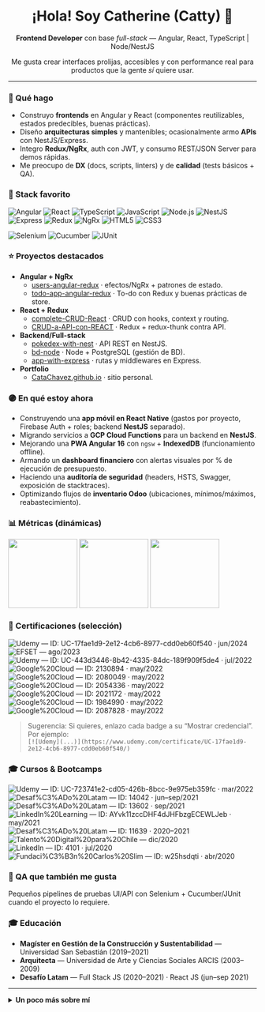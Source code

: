 <!-- Hero -->
<div align="center">
  <h1>¡Hola! Soy Catherine (Catty) 👋</h1>
  <p><strong>Frontend Developer</strong> con base <i>full-stack</i> — Angular, React, TypeScript | Node/NestJS</p>
  <p>Me gusta crear interfaces prolijas, accesibles y con performance real para productos que la gente <i>sí</i> quiere usar.</p>
</div>

---

### 🚀 Qué hago
- Construyo **frontends** en Angular y React (componentes reutilizables, estados predecibles, buenas prácticas).
- Diseño **arquitecturas simples** y mantenibles; ocasionalmente armo **APIs** con NestJS/Express.
- Integro **Redux/NgRx**, auth con JWT, y consumo REST/JSON Server para demos rápidas.
- Me preocupo de **DX** (docs, scripts, linters) y de **calidad** (tests básicos + QA).

### 🧰 Stack favorito
![Angular](https://img.shields.io/badge/Angular-DD0031?logo=angular&logoColor=white)
![React](https://img.shields.io/badge/React-61DAFB?logo=react&logoColor=black)
![TypeScript](https://img.shields.io/badge/TypeScript-3178C6?logo=typescript&logoColor=white)
![JavaScript](https://img.shields.io/badge/JavaScript-F7DF1E?logo=javascript&logoColor=black)
![Node.js](https://img.shields.io/badge/Node.js-339933?logo=node.js&logoColor=white)
![NestJS](https://img.shields.io/badge/NestJS-E0234E?logo=nestjs&logoColor=white)
![Express](https://img.shields.io/badge/Express-000000?logo=express&logoColor=white)
![Redux](https://img.shields.io/badge/Redux-764ABC?logo=redux&logoColor=white)
![NgRx](https://img.shields.io/badge/NgRx-B7178C?logo=ngrx&logoColor=white)
![HTML5](https://img.shields.io/badge/HTML5-E34F26?logo=html5&logoColor=white)
![CSS3](https://img.shields.io/badge/CSS3-1572B6?logo=css3&logoColor=white)
<!-- QA -->
![Selenium](https://img.shields.io/badge/Selenium-43B02A?logo=selenium&logoColor=white)
![Cucumber](https://img.shields.io/badge/Cucumber-23D96C?logo=cucumber&logoColor=white)
![JUnit](https://img.shields.io/badge/JUnit-25A162?logo=junit5&logoColor=white)

### ⭐ Proyectos destacados
- **Angular + NgRx**
  - [users-angular-redux](https://github.com/CataChavez/users-angular-redux) · efectos/NgRx + patrones de estado.
  - [todo-app-angular-redux](https://github.com/CataChavez/todo-app-angular-redux) · To-do con Redux y buenas prácticas de store.
- **React + Redux**
  - [complete-CRUD-React](https://github.com/CataChavez/complete-CRUD-React) · CRUD con hooks, context y routing.
  - [CRUD-a-API-con-REACT](https://github.com/CataChavez/CRUD-a-API-con-REACT) · Redux + redux-thunk contra API.
- **Backend/Full-stack**
  - [pokedex-with-nest](https://github.com/CataChavez/pokedex-with-nest) · API REST en NestJS.
  - [bd-node](https://github.com/CataChavez/bd-node) · Node + PostgreSQL (gestión de BD).
  - [app-with-express](https://github.com/CataChavez/app-with-express) · rutas y middlewares en Express.
- **Portfolio**
  - [CataChavez.github.io](https://github.com/CataChavez/CataChavez.github.io) · sitio personal.

### 🟣 En qué estoy ahora
- Construyendo una **app móvil en React Native** (gastos por proyecto, Firebase Auth + roles; backend **NestJS** separado).
- Migrando servicios a **GCP Cloud Functions** para un backend en **NestJS**.
- Mejorando una **PWA Angular 16** con `ngsw` + **IndexedDB** (funcionamiento offline).
- Armando un **dashboard financiero** con alertas visuales por % de ejecución de presupuesto.
- Haciendo una **auditoría de seguridad** (headers, HSTS, Swagger, exposición de stacktraces).
- Optimizando flujos de **inventario Odoo** (ubicaciones, mínimos/máximos, reabastecimiento).

### 📊 Métricas (dinámicas)
<p>
  <img src="https://github-readme-stats.vercel.app/api?username=CataChavez&show_icons=true&hide_title=true" height="140" />
  <img src="https://github-readme-stats.vercel.app/api/top-langs/?username=CataChavez&layout=compact&langs_count=8" height="140" />
  <img src="https://streak-stats.demolab.com?user=CataChavez&hide_longest_streak=true" height="140" />
</p>

### 📜 Certificaciones (selección)
<!-- Puedes convertir cualquier badge en link rodeándolo con []() -->
![Udemy](https://img.shields.io/badge/SonarQube-Gesti%C3%B3n%20Continua%20de%20la%20Calidad-4B32C3) — ID: UC-17fae1d9-2e12-4cb6-8977-cdd0eb60f540 · jun/2024  
![EFSET](https://img.shields.io/badge/EF%20SET-English%20Certificate%2060%2F100%20(B2)-0A7BBB) — ago/2023  
![Udemy](https://img.shields.io/badge/Angular-Redux%20con%20NgRx-CC0000) — ID: UC-443d3446-8b42-4335-84dc-189f909f5de4 · jul/2022  
![Google%20Cloud](https://img.shields.io/badge/Google%20Cloud-Automating%20Infra%20with%20Terraform-1a73e8) — ID: 2130894 · may/2022  
![Google%20Cloud](https://img.shields.io/badge/Google%20Cloud-Elastic%20GCE%20%26%20Automation-1a73e8) — ID: 2080049 · may/2022  
![Google%20Cloud](https://img.shields.io/badge/Google%20Cloud-Essential%20Infra%3A%20Core%20Services-1a73e8) — ID: 2054336 · may/2022  
![Google%20Cloud](https://img.shields.io/badge/Google%20Cloud-Essential%20Infra%3A%20Foundation-1a73e8) — ID: 2021172 · may/2022  
![Google%20Cloud](https://img.shields.io/badge/Google%20Cloud-Fundamentals%3A%20Core%20Infra-1a73e8) — ID: 1984990 · may/2022  
![Google%20Cloud](https://img.shields.io/badge/Google%20Cloud-Foundational%20Tasks%20in%20GCP-1a73e8) — ID: 2087828 · may/2022  

> Sugerencia: Si quieres, enlazo cada badge a su “Mostrar credencial”. Por ejemplo:  
> `[![Udemy](...)](https://www.udemy.com/certificate/UC-17fae1d9-2e12-4cb6-8977-cdd0eb60f540/)`

### 🎓 Cursos & Bootcamps
![Udemy](https://img.shields.io/badge/Angular-De%20cero%20a%20experto-E65100) — ID: UC-723741e2-cd05-426b-8bcc-9e975eb359fc · mar/2022  
![Desaf%C3%ADo%20Latam](https://img.shields.io/badge/Desaf%C3%ADo%20Latam-React%20Developer-20232A) — ID: 14042 · jun–sep/2021  
![Desaf%C3%ADo%20Latam](https://img.shields.io/badge/Desaf%C3%ADo%20Latam-Taller%20de%20Git-F05032) — ID: 13602 · sep/2021  
![LinkedIn%20Learning](https://img.shields.io/badge/LinkedIn%20Learning-JavaScript%20esencial-0A66C2) — ID: AYvk11zccDHF4dJHFbzgECEWLJeb · may/2021  
![Desaf%C3%ADo%20Latam](https://img.shields.io/badge/Desaf%C3%ADo%20Latam-Full%20Stack%20JavaScript-FF6F00) — ID: 11639 · 2020–2021  
![Talento%20Digital%20para%20Chile](https://img.shields.io/badge/Talento%20Digital-Bootcamp%20FS%20JavaScript%20Trainee-4E9F3D) — dic/2020  
![LinkedIn](https://img.shields.io/badge/LinkedIn-Fundamentos%20de%20la%20gesti%C3%B3n%20del%20tiempo-0A66C2) — ID: 4101 · jul/2020  
![Fundaci%C3%B3n%20Carlos%20Slim](https://img.shields.io/badge/Fundaci%C3%B3n%20Carlos%20Slim-Trabajo%20en%20equipo-1253A4) — ID: w25hsdqti · abr/2020

### 🧪 QA que también me gusta
Pequeños pipelines de pruebas UI/API con Selenium + Cucumber/JUnit cuando el proyecto lo requiere.

### 🎓 Educación
- **Magíster en Gestión de la Construcción y Sustentabilidad** — Universidad San Sebastián (2019–2021)  
- **Arquitecta** — Universidad de Arte y Ciencias Sociales ARCIS (2003–2009)  
- **Desafío Latam** — Full Stack JS (2020–2021) · React JS (jun–sep 2021)

---

<details>
  <summary><b>Un poco más sobre mí</b></summary>
  <ul>
    <li>Desarrolladora <i>frontend</i> con formación full-stack y varios cursos en frameworks.</li>
    <li>Me importan la accesibilidad (A11y), rendimiento y un diseño limpio.</li>
    <li>Siempre aprendiendo y dejando cada repo un poco mejor que como lo encontré.</li>
  </ul>
</details>
